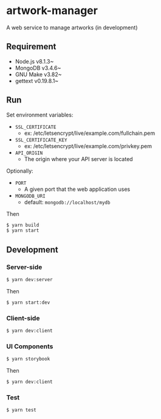 # artwork-manager

A web service to manage artworks (in development)

## Requirement

- Node.js v8.1.3~
- MongoDB v3.4.6~
- GNU Make v3.82~
- gettext v0.19.8.1~

## Run

Set environment variables:

- `SSL_CERTIFICATE`
  - ex: /etc/letsencrypt/live/example.com/fullchain.pem
- `SSL_CERTIFICATE_KEY`
  - ex: /etc/letsencrypt/live/example.com/privkey.pem 
- `API_ORIGIN`
  - The origin where your API server is located 

Optionally:

- `PORT`
  - A given port that the web application uses
- `MONGODB_URI`
  - default: `mongodb://localhost/mydb`

Then

```sh
$ yarn build
$ yarn start
```

## Development

### Server-side

```sh
$ yarn dev:server
```

Then

```sh
$ yarn start:dev
```

### Client-side

```sh
$ yarn dev:client
```

### UI Components

```sh
$ yarn storybook
```

Then

```sh
$ yarn dev:client
```

### Test

```sh
$ yarn test
```
